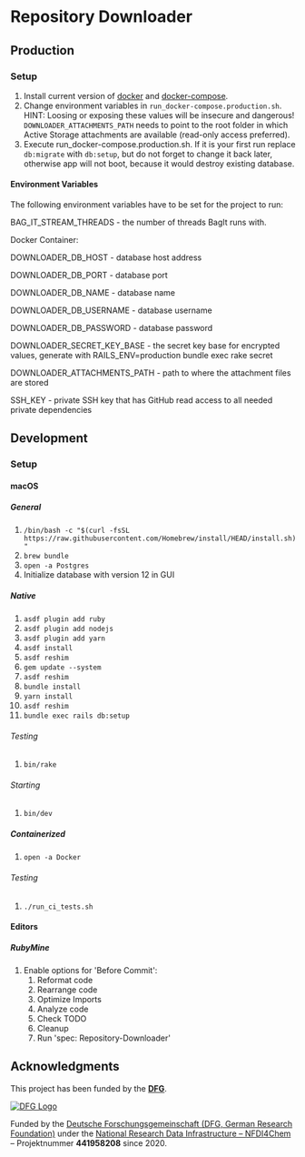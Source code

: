 # Repository Downloader

## Production
### Setup
1. Install current version of [docker](https://docs.docker.com/get-docker/) and [docker-compose](https://docs.docker.com/compose/install/).
2. Change environment variables in `run_docker-compose.production.sh`.
   HINT: Loosing or exposing these values will be insecure and dangerous!
   `DOWNLOADER_ATTACHMENTS_PATH` needs to point to the root folder in which Active Storage attachments are available (read-only access preferred).
3. Execute run_docker-compose.production.sh.
   If it is your first run replace `db:migrate` with `db:setup`, but do not forget to change it back later, otherwise app will not boot, because it would destroy existing database.

#### Environment Variables
The following environment variables have to be set for the project to run:

BAG_IT_STREAM_THREADS - the number of threads BagIt runs with.

Docker Container:

DOWNLOADER_DB_HOST - database host address

DOWNLOADER_DB_PORT - database port

DOWNLOADER_DB_NAME - database name

DOWNLOADER_DB_USERNAME - database username

DOWNLOADER_DB_PASSWORD - database password

DOWNLOADER_SECRET_KEY_BASE - the secret key base for encrypted values, generate with RAILS_ENV=production bundle exec rake secret

DOWNLOADER_ATTACHMENTS_PATH - path to where the attachment files are stored

SSH_KEY - private SSH key that has GitHub read access to all needed private dependencies

## Development

### Setup

#### macOS

##### General

1. `/bin/bash -c "$(curl -fsSL https://raw.githubusercontent.com/Homebrew/install/HEAD/install.sh)"`
2. `brew bundle`
3. `open -a Postgres`
4. Initialize database with version 12 in GUI

##### Native

1. `asdf plugin add ruby`
2. `asdf plugin add nodejs`
3. `asdf plugin add yarn`
4. `asdf install`
5. `asdf reshim`
6. `gem update --system`
7. `asdf reshim`
8. `bundle install`
9. `yarn install`
10. `asdf reshim`
11. `bundle exec rails db:setup`

###### Testing

1. `bin/rake`

###### Starting

1. `bin/dev`

##### Containerized

1. `open -a Docker`

###### Testing

1. `./run_ci_tests.sh`

#### Editors

##### RubyMine

1. Enable options for 'Before Commit':
   1. Reformat code
   2. Rearrange code
   3. Optimize Imports
   4. Analyze code
   5. Check TODO
   6. Cleanup
   7. Run 'spec: Repository-Downloader'


## Acknowledgments

This project has been funded by the **[DFG]**.

[![DFG Logo]][DFG]


Funded by the [Deutsche Forschungsgemeinschaft (DFG, German Research Foundation)](https://www.dfg.de/) under the [National Research Data Infrastructure – NFDI4Chem](https://nfdi4chem.de/) – Projektnummer **441958208** since 2020.


[DFG]: https://www.dfg.de/en/
[DFG Logo]: https://www.dfg.de/zentralablage/bilder/service/logos_corporate_design/logo_negativ_267.png

